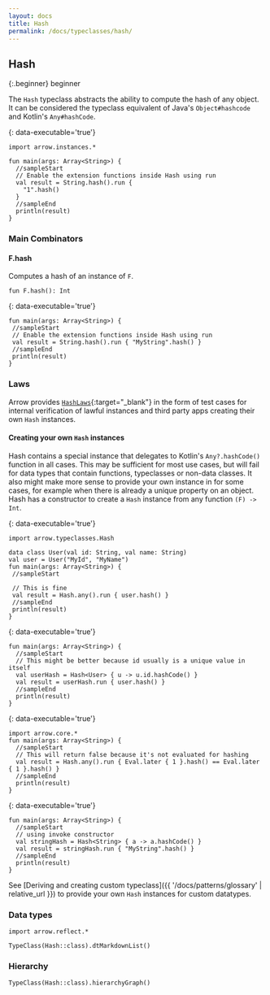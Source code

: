 ```yaml
---
layout: docs
title: Hash
permalink: /docs/typeclasses/hash/
---
```


## Hash

{:.beginner}
beginner

The `Hash` typeclass abstracts the ability to compute the hash of any object.
It can be considered the typeclass equivalent of Java's `Object#hashcode` and Kotlin's `Any#hashCode`.

{: data-executable='true'}
```kotlin:ank
import arrow.instances.*

fun main(args: Array<String>) {
  //sampleStart
  // Enable the extension functions inside Hash using run
  val result = String.hash().run {
    "1".hash()
  }
  //sampleEnd
  println(result)
}
```

### Main Combinators

#### F.hash

Computes a hash of an instance of `F`.

`fun F.hash(): Int`

{: data-executable='true'}
```kotlin:ank
fun main(args: Array<String>) {
 //sampleStart
 // Enable the extension functions inside Hash using run
 val result = String.hash().run { "MyString".hash() }
 //sampleEnd
 println(result)
}
```

### Laws

Arrow provides [`HashLaws`][hash_laws_source]{:target="_blank"} in the form of test cases for internal verification of lawful instances and third party apps creating their own `Hash` instances.

#### Creating your own `Hash` instances

Hash contains a special instance that delegates to Kotlin's `Any?.hashCode()` function in all cases. This may be sufficient for most use cases, but will fail for data types that contain functions, typeclasses or non-data classes.
It also might make more sense to provide your own instance in for some cases, for example when there is already a unique property on an object.
Hash has a constructor to create a `Hash` instance from any function `(F) -> Int`.

{: data-executable='true'}
```kotlin:ank
import arrow.typeclasses.Hash

data class User(val id: String, val name: String)
val user = User("MyId", "MyName")
fun main(args: Array<String>) {
 //sampleStart
 
 // This is fine
 val result = Hash.any().run { user.hash() }
 //sampleEnd
 println(result)
}
```

{: data-executable='true'}
```kotlin:ank
fun main(args: Array<String>) {
  //sampleStart
  // This might be better because id usually is a unique value in itself
  val userHash = Hash<User> { u -> u.id.hashCode() }
  val result = userHash.run { user.hash() }
  //sampleEnd
  println(result)
}
```

{: data-executable='true'}
```kotlin:ank
import arrow.core.*
fun main(args: Array<String>) {
  //sampleStart
  // This will return false because it's not evaluated for hashing
  val result = Hash.any().run { Eval.later { 1 }.hash() == Eval.later { 1 }.hash() }
  //sampleEnd
  println(result)
}
```

{: data-executable='true'}
```kotlin:ank
fun main(args: Array<String>) {
  //sampleStart
  // using invoke constructor
  val stringHash = Hash<String> { a -> a.hashCode() }
  val result = stringHash.run { "MyString".hash() }
  //sampleEnd
  println(result)
}
```

See [Deriving and creating custom typeclass]({{ '/docs/patterns/glossary' | relative_url }}) to provide your own `Hash` instances for custom datatypes.

### Data types

```kotlin:ank:replace
import arrow.reflect.*

TypeClass(Hash::class).dtMarkdownList()
```

### Hierarchy

<canvas id="hierarchy-diagram"></canvas>
<script>
  drawNomNomlDiagram('hierarchy-diagram', 'diagram.nomnol')
</script>

```kotlin:ank:outFile(diagram.nomnol)
TypeClass(Hash::class).hierarchyGraph()
```

[hash_laws_source]: https://github.com/arrow-kt/arrow/blob/master/modules/core/arrow-test/src/main/kotlin/arrow/test/laws/HashLaws.kt